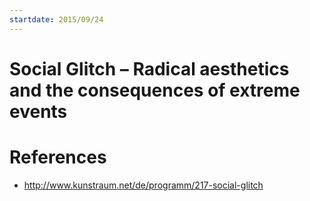 ```yaml
---
startdate: 2015/09/24
---
```

# Social Glitch – Radical aesthetics and the consequences of extreme events

# References
* http://www.kunstraum.net/de/programm/217-social-glitch
